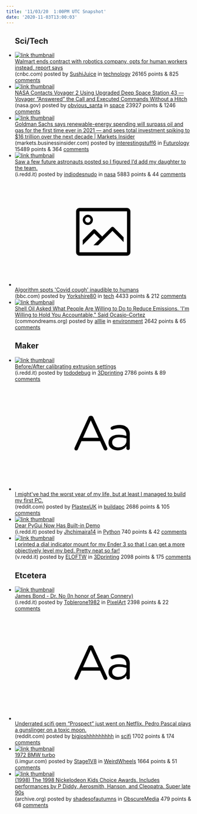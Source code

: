```yaml
---
title: '11/03/20  1:00PM UTC Snapshot'
date: '2020-11-03T13:00:03'
---
```

<ul>
<h2>Sci/Tech</h2>

<li><a href='https://www.cnbc.com/2020/11/02/walmart-ends-contract-with-robotics-company-bossa-nova-report-says.html'><img src='https://b.thumbs.redditmedia.com/6u43JD2beWqVFHK2K1IMhTAIZspTaMDWKR0e7cFMY4c.jpg' alt='link thumbnail'></a><div><div class='linkTitle'><a href='https://www.cnbc.com/2020/11/02/walmart-ends-contract-with-robotics-company-bossa-nova-report-says.html'>Walmart ends contract with robotics company, opts for human workers instead, report says</a></div>(cnbc.com) posted by <a href='https://www.reddit.com/user/SushiJuice'>SushiJuice</a> in <a href='https://www.reddit.com/r/technology'>technology</a> 26165 points & 825 <a href='https://www.reddit.com/r/technology/comments/jmx78e/walmart_ends_contract_with_robotics_company_opts/'>comments</a></div></li>

<li><a href='https://www.nasa.gov/feature/jpl/nasa-contacts-voyager-2-using-upgraded-deep-space-network-dish'><img src='https://a.thumbs.redditmedia.com/UepFGeb0vaETIW5ZkoY8sC38wjw0Wdlf9Lj7m0bQf90.jpg' alt='link thumbnail'></a><div><div class='linkTitle'><a href='https://www.nasa.gov/feature/jpl/nasa-contacts-voyager-2-using-upgraded-deep-space-network-dish'>NASA Contacts Voyager 2 Using Upgraded Deep Space Station 43 — Voyager “Answered” the Call and Executed Commands Without a Hitch</a></div>(nasa.gov) posted by <a href='https://www.reddit.com/user/obvious_santa'>obvious_santa</a> in <a href='https://www.reddit.com/r/space'>space</a> 23927 points & 1246 <a href='https://www.reddit.com/r/space/comments/jn2rzz/nasa_contacts_voyager_2_using_upgraded_deep_space/'>comments</a></div></li>

<li><a href='https://markets.businessinsider.com/news/stocks/renewable-energy-trillion-investment-opportunity-surpass-oil-first-time-goldman-2020-6-1029318482?utm_source=reddit.com'><img src='https://a.thumbs.redditmedia.com/7LM8HDkEIvcTodnVeyOLlunzuIOcf-GZimPWkflfS10.jpg' alt='link thumbnail'></a><div><div class='linkTitle'><a href='https://markets.businessinsider.com/news/stocks/renewable-energy-trillion-investment-opportunity-surpass-oil-first-time-goldman-2020-6-1029318482?utm_source=reddit.com'>Goldman Sachs says renewable-energy spending will surpass oil and gas for the first time ever in 2021 — and sees total investment spiking to $16 trillion over the next decade | Markets Insider</a></div>(markets.businessinsider.com) posted by <a href='https://www.reddit.com/user/interestingstuff6'>interestingstuff6</a> in <a href='https://www.reddit.com/r/Futurology'>Futurology</a> 15489 points & 364 <a href='https://www.reddit.com/r/Futurology/comments/jmybqp/goldman_sachs_says_renewableenergy_spending_will/'>comments</a></div></li>

<li><a href='https://i.redd.it/6yeb60o6yuw51.jpg'><img src='https://b.thumbs.redditmedia.com/Ya1jw-xTTQO1dJYEw0SMXeSeAbgn9jhgOBsJ_CuY2yo.jpg' alt='link thumbnail'></a><div><div class='linkTitle'><a href='https://i.redd.it/6yeb60o6yuw51.jpg'>Saw a few future astronauts posted so I figured I’d add my daughter to the team.</a></div>(i.redd.it) posted by <a href='https://www.reddit.com/user/indiodesnudo'>indiodesnudo</a> in <a href='https://www.reddit.com/r/nasa'>nasa</a> 5883 points & 44 <a href='https://www.reddit.com/r/nasa/comments/jmrau6/saw_a_few_future_astronauts_posted_so_i_figured/'>comments</a></div></li>

<li><a href='https://www.bbc.com/news/technology-54780460'><svg version='1.1' viewBox='-34 -14 104 64' preserveAspectRatio='xMidYMid meet' xmlns='http://www.w3.org/2000/svg' xmlns:xlink='http://www.w3.org/1999/xlink'>
    <title>link thumbnail</title>
    <path d='M32,4H4A2,2,0,0,0,2,6V30a2,2,0,0,0,2,2H32a2,2,0,0,0,2-2V6A2,2,0,0,0,32,4ZM4,30V6H32V30Z'></path>
    <path d='M8.92,14a3,3,0,1,0-3-3A3,3,0,0,0,8.92,14Zm0-4.6A1.6,1.6,0,1,1,7.33,11,1.6,1.6,0,0,1,8.92,9.41Z'></path>
    <path d='M22.78,15.37l-5.4,5.4-4-4a1,1,0,0,0-1.41,0L5.92,22.9v2.83l6.79-6.79L16,22.18l-3.75,3.75H15l8.45-8.45L30,24V21.18l-5.81-5.81A1,1,0,0,0,22.78,15.37Z'></path>
    </svg></a><div><div class='linkTitle'><a href='https://www.bbc.com/news/technology-54780460'>Algorithm spots 'Covid cough' inaudible to humans</a></div>(bbc.com) posted by <a href='https://www.reddit.com/user/Yorkshire80'>Yorkshire80</a> in <a href='https://www.reddit.com/r/tech'>tech</a> 4433 points & 212 <a href='https://www.reddit.com/r/tech/comments/jmv56d/algorithm_spots_covid_cough_inaudible_to_humans/'>comments</a></div></li>

<li><a href='https://www.commondreams.org/news/2020/11/02/shell-oil-asked-what-people-are-willing-do-reduce-emissions-im-willing-hold-you'><img src='https://b.thumbs.redditmedia.com/BMz8ZVdltRyhF9_jKvtzTGJvqFObGk-kkCUu_NpJGSQ.jpg' alt='link thumbnail'></a><div><div class='linkTitle'><a href='https://www.commondreams.org/news/2020/11/02/shell-oil-asked-what-people-are-willing-do-reduce-emissions-im-willing-hold-you'>Shell Oil Asked What People Are Willing to Do to Reduce Emissions. 'I'm Willing to Hold You Accountable," Said Ocasio-Cortez</a></div>(commondreams.org) posted by <a href='https://www.reddit.com/user/alllie'>alllie</a> in <a href='https://www.reddit.com/r/environment'>environment</a> 2642 points & 65 <a href='https://www.reddit.com/r/environment/comments/jmx3es/shell_oil_asked_what_people_are_willing_to_do_to/'>comments</a></div></li>

<h2>Maker</h2>

<li><a href='https://i.redd.it/u8wxz6r1qww51.jpg'><img src='https://a.thumbs.redditmedia.com/0X8Vgls4xhehrELMmEW_8d2dwTA-sqkNso8YPluTlu4.jpg' alt='link thumbnail'></a><div><div class='linkTitle'><a href='https://i.redd.it/u8wxz6r1qww51.jpg'>Before/After calibrating extrusion settings</a></div>(i.redd.it) posted by <a href='https://www.reddit.com/user/tododebug'>tododebug</a> in <a href='https://www.reddit.com/r/3Dprinting'>3Dprinting</a> 2786 points & 89 <a href='https://www.reddit.com/r/3Dprinting/comments/jmyea1/beforeafter_calibrating_extrusion_settings/'>comments</a></div></li>

<li><a href='https://www.reddit.com/r/buildapc/comments/jmvghs/i_mightve_had_the_worst_year_of_my_life_but_at/'><svg version='1.1' viewBox='-34 -12 104 64' preserveAspectRatio='xMidYMid slice' xmlns='http://www.w3.org/2000/svg' xmlns:xlink='http://www.w3.org/1999/xlink'>
    <title>text link thumbnail</title>
    <path d='M12.19,8.84a1.45,1.45,0,0,0-1.4-1h-.12a1.46,1.46,0,0,0-1.42,1L1.14,26.56a1.29,1.29,0,0,0-.14.59,1,1,0,0,0,1,1,1.12,1.12,0,0,0,1.08-.77l2.08-4.65h11l2.08,4.59a1.24,1.24,0,0,0,1.12.83,1.08,1.08,0,0,0,1.08-1.08,1.64,1.64,0,0,0-.14-.57ZM6.08,20.71l4.59-10.22,4.6,10.22Z'>
    </path>
    <path d='M32.24,14.78A6.35,6.35,0,0,0,27.6,13.2a11.36,11.36,0,0,0-4.7,1,1,1,0,0,0-.58.89,1,1,0,0,0,.94.92,1.23,1.23,0,0,0,.39-.08,8.87,8.87,0,0,1,3.72-.81c2.7,0,4.28,1.33,4.28,3.92v.5a15.29,15.29,0,0,0-4.42-.61c-3.64,0-6.14,1.61-6.14,4.64v.05c0,2.95,2.7,4.48,5.37,4.48a6.29,6.29,0,0,0,5.19-2.48V26.9a1,1,0,0,0,1,1,1,1,0,0,0,1-1.06V19A5.71,5.71,0,0,0,32.24,14.78Zm-.56,7.7c0,2.28-2.17,3.89-4.81,3.89-1.94,0-3.61-1.06-3.61-2.86v-.06c0-1.8,1.5-3,4.2-3a15.2,15.2,0,0,1,4.22.61Z'>
    </path>
    </svg></a><div><div class='linkTitle'><a href='https://www.reddit.com/r/buildapc/comments/jmvghs/i_mightve_had_the_worst_year_of_my_life_but_at/'>I might've had the worst year of my life, but at least I managed to build my first PC.</a></div>(reddit.com) posted by <a href='https://www.reddit.com/user/PlastexUK'>PlastexUK</a> in <a href='https://www.reddit.com/r/buildapc'>buildapc</a> 2686 points & 105 <a href='https://www.reddit.com/r/buildapc/comments/jmvghs/i_mightve_had_the_worst_year_of_my_life_but_at/'>comments</a></div></li>

<li><a href='https://i.redd.it/m3qzqnys1yw51.png'><img src='https://a.thumbs.redditmedia.com/rkfU9YshsbLyEWKGhJsZnmFUQHQTbtcWFJQu0Agr5e4.jpg' alt='link thumbnail'></a><div><div class='linkTitle'><a href='https://i.redd.it/m3qzqnys1yw51.png'>Dear PyGui Now Has Built-in Demo</a></div>(i.redd.it) posted by <a href='https://www.reddit.com/user/Jhchimaira14'>Jhchimaira14</a> in <a href='https://www.reddit.com/r/Python'>Python</a> 740 points & 42 <a href='https://www.reddit.com/r/Python/comments/jn2xh2/dear_pygui_now_has_builtin_demo/'>comments</a></div></li>

<li><a href='https://v.redd.it/b8ltrimbauw51'><img src='https://b.thumbs.redditmedia.com/4Cq02pzV4L12smjoMCPLfrklu4ofWRDZRa0Vh7rbjBM.jpg' alt='link thumbnail'></a><div><div class='linkTitle'><a href='https://v.redd.it/b8ltrimbauw51'>I printed a dial indicator mount for my Ender 3 so that I can get a more objectively level my bed. Pretty neat so far!</a></div>(v.redd.it) posted by <a href='https://www.reddit.com/user/ELOFTW'>ELOFTW</a> in <a href='https://www.reddit.com/r/3Dprinting'>3Dprinting</a> 2098 points & 175 <a href='https://www.reddit.com/r/3Dprinting/comments/jmoq3m/i_printed_a_dial_indicator_mount_for_my_ender_3/'>comments</a></div></li>

<h2>Etcetera</h2>

<li><a href='https://i.redd.it/wm1x6iryvww51.gif'><img src='https://b.thumbs.redditmedia.com/0b90tsKDi8qLAcOcezKVrBYNtXuydapngKkU4VRreDQ.jpg' alt='link thumbnail'></a><div><div class='linkTitle'><a href='https://i.redd.it/wm1x6iryvww51.gif'>James Bond - Dr. No (In honor of Sean Connery)</a></div>(i.redd.it) posted by <a href='https://www.reddit.com/user/Toblerone1982'>Toblerone1982</a> in <a href='https://www.reddit.com/r/PixelArt'>PixelArt</a> 2398 points & 22 <a href='https://www.reddit.com/r/PixelArt/comments/jmyzxn/james_bond_dr_no_in_honor_of_sean_connery/'>comments</a></div></li>

<li><a href='https://www.reddit.com/r/scifi/comments/jmqlfl/underrated_scifi_gem_prospect_just_went_on/'><svg version='1.1' viewBox='-34 -12 104 64' preserveAspectRatio='xMidYMid slice' xmlns='http://www.w3.org/2000/svg' xmlns:xlink='http://www.w3.org/1999/xlink'>
    <title>text link thumbnail</title>
    <path d='M12.19,8.84a1.45,1.45,0,0,0-1.4-1h-.12a1.46,1.46,0,0,0-1.42,1L1.14,26.56a1.29,1.29,0,0,0-.14.59,1,1,0,0,0,1,1,1.12,1.12,0,0,0,1.08-.77l2.08-4.65h11l2.08,4.59a1.24,1.24,0,0,0,1.12.83,1.08,1.08,0,0,0,1.08-1.08,1.64,1.64,0,0,0-.14-.57ZM6.08,20.71l4.59-10.22,4.6,10.22Z'>
    </path>
    <path d='M32.24,14.78A6.35,6.35,0,0,0,27.6,13.2a11.36,11.36,0,0,0-4.7,1,1,1,0,0,0-.58.89,1,1,0,0,0,.94.92,1.23,1.23,0,0,0,.39-.08,8.87,8.87,0,0,1,3.72-.81c2.7,0,4.28,1.33,4.28,3.92v.5a15.29,15.29,0,0,0-4.42-.61c-3.64,0-6.14,1.61-6.14,4.64v.05c0,2.95,2.7,4.48,5.37,4.48a6.29,6.29,0,0,0,5.19-2.48V26.9a1,1,0,0,0,1,1,1,1,0,0,0,1-1.06V19A5.71,5.71,0,0,0,32.24,14.78Zm-.56,7.7c0,2.28-2.17,3.89-4.81,3.89-1.94,0-3.61-1.06-3.61-2.86v-.06c0-1.8,1.5-3,4.2-3a15.2,15.2,0,0,1,4.22.61Z'>
    </path>
    </svg></a><div><div class='linkTitle'><a href='https://www.reddit.com/r/scifi/comments/jmqlfl/underrated_scifi_gem_prospect_just_went_on/'>Underrated scifi gem “Prospect” just went on Netflix. Pedro Pascal plays a gunslinger on a toxic moon.</a></div>(reddit.com) posted by <a href='https://www.reddit.com/user/bigjoshhhhhhhhh'>bigjoshhhhhhhhh</a> in <a href='https://www.reddit.com/r/scifi'>scifi</a> 1702 points & 174 <a href='https://www.reddit.com/r/scifi/comments/jmqlfl/underrated_scifi_gem_prospect_just_went_on/'>comments</a></div></li>

<li><a href='https://i.imgur.com/6q43ZgN.jpg'><img src='https://b.thumbs.redditmedia.com/y1pArdYAhvUncirxvoFOvxotzLMrG8gH0c8EM5HQchU.jpg' alt='link thumbnail'></a><div><div class='linkTitle'><a href='https://i.imgur.com/6q43ZgN.jpg'>1972 BMW turbo</a></div>(i.imgur.com) posted by <a href='https://www.reddit.com/user/Stage1V8'>Stage1V8</a> in <a href='https://www.reddit.com/r/WeirdWheels'>WeirdWheels</a> 1664 points & 51 <a href='https://www.reddit.com/r/WeirdWheels/comments/jmoqcl/1972_bmw_turbo/'>comments</a></div></li>

<li><a href='https://archive.org/details/KCA98'><img src='https://b.thumbs.redditmedia.com/fyA-WfI1IIhaPNXzD-apKzm2jwVZtxj62DXd4MqvCMk.jpg' alt='link thumbnail'></a><div><div class='linkTitle'><a href='https://archive.org/details/KCA98'>(1998) The 1998 Nickelodeon Kids Choice Awards. Includes performances by P Diddy, Aerosmith, Hanson, and Cleopatra. Super late 90s</a></div>(archive.org) posted by <a href='https://www.reddit.com/user/shadesofautumns'>shadesofautumns</a> in <a href='https://www.reddit.com/r/ObscureMedia'>ObscureMedia</a> 479 points & 68 <a href='https://www.reddit.com/r/ObscureMedia/comments/jmn81k/1998_the_1998_nickelodeon_kids_choice_awards/'>comments</a></div></li>

</ul>
